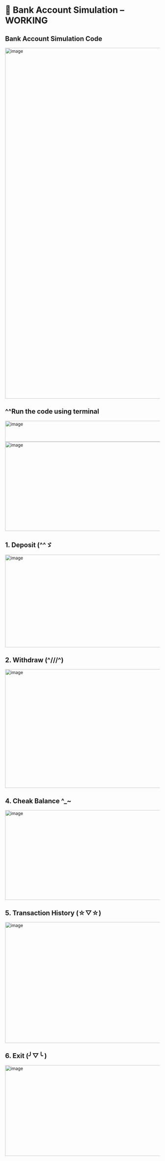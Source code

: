 # 🦕 Bank Account Simulation – WORKING

## Bank Account Simulation Code

<img width="1919" height="1140" alt="image" src="https://github.com/user-attachments/assets/4ad55965-fe6c-4446-9599-c0a57308a0d3" />

## ^^Run the code using terminal 

<img width="1391" height="68" alt="image" src="https://github.com/user-attachments/assets/0714dd29-55de-4f79-bafa-d3f422e95549" />

<img width="1424" height="290" alt="image" src="https://github.com/user-attachments/assets/4a5db78b-7748-4599-8bc1-936b13fa334e" />


## 1.	Deposit (^^ゞ

<img width="1718" height="301" alt="image" src="https://github.com/user-attachments/assets/f9c8dade-a13b-45e5-9ad2-217cc5f61775" />

## 2.	Withdraw (^///^)

<img width="1432" height="386" alt="image" src="https://github.com/user-attachments/assets/bd177e05-e55d-4343-bd27-4eb6e45a196d" />

## 4.	Cheak Balance ^_~
 
<img width="1718" height="292" alt="image" src="https://github.com/user-attachments/assets/d5e6a1cd-98de-4026-9110-8cd785b11a0e" />

## 5.	Transaction History (☆▽☆)
 
<img width="1725" height="393" alt="image" src="https://github.com/user-attachments/assets/41e7045c-a7c6-4cb5-a2c7-46149ee6fe54" />

## 6.	Exit (╯▽╰ )

<img width="1726" height="295" alt="image" src="https://github.com/user-attachments/assets/096574b9-64de-48d3-9372-bbac81f34165" />

 

 
